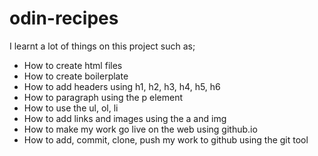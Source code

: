 # odin-recipes
I learnt a lot of things on this project such as;
- How to create html files
- How to create boilerplate
- How to add headers using h1, h2, h3, h4, h5, h6
- How to paragraph using the p element
- How to use the ul, ol, li
- How to add links and images using the a and img
- How to make my work go live on the web using github.io
- How to add, commit, clone, push my work to github using the git tool